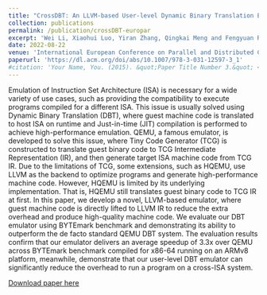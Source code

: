 ```yaml
---
title: "CrossDBT: An LLVM-based User-level Dynamic Binary Translation Emulator (**Awarded Best Paper**)"
collection: publications
permalink: /publication/crossDBT-europar
excerpt: 'Wei Li, Xiaohui Luo, Yiran Zhang, Qingkai Meng and Fengyuan Ren'
date: 2022-08-22
venue: 'International European Conference on Parallel and Distributed Computing (Euro-Par)'
paperurl: 'https://dl.acm.org/doi/abs/10.1007/978-3-031-12597-3_1'
#citation: 'Your Name, You. (2015). &quot;Paper Title Number 3.&quot; <i>Journal 1</i>. 1(3).'
---
```


Emulation of Instruction Set Architecture (ISA) is necessary for a wide variety of use cases, such as providing the compatibility to execute programs compiled for a different ISA. This issue is usually solved using Dynamic Binary Translation (DBT), where guest machine code is translated to host ISA on runtime and Just-in-time (JIT) compilation is performed to achieve high-performance emulation. QEMU, a famous emulator, is developed to solve this issue, where Tiny Code Generator (TCG) is constructed to translate guest binary code to TCG Intermediate Representation (IR), and then generate target ISA machine code from TCG IR. Due to the limitations of TCG, some extensions, such as HQEMU, use LLVM as the backend to optimize programs and generate high-performance machine code. However, HQEMU is limited by its underlying implementation. That is, HQEMU still translates guest binary code to TCG IR at first. In this paper, we develop a novel, LLVM-based emulator, where guest machine code is directly lifted to LLVM IR to reduce the extra overhead and produce high-quality machine code. We evaluate our DBT emulator using BYTEmark benchmark and demonstrating its ability to outperform the de facto standard QEMU DBT system. The evaluation results confirm that our emulator delivers an average speedup of 3.3x over QEMU across BYTEmark benchmark compiled for x86-64 running on an ARMv8 platform, meanwhile, demonstrate that our user-level DBT emulator can significantly reduce the overhead to run a program on a cross-ISA system.

[Download paper here](https://dl.acm.org/doi/abs/10.1007/978-3-031-12597-3_1)

